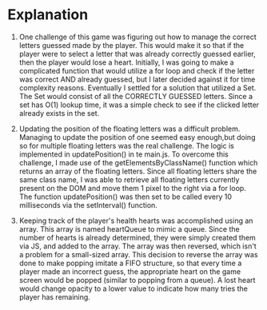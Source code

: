# Explanation

1. One challenge of this game was figuring out how to manage the correct letters guessed made by the player. This would make it so that if the player were to select a letter that was already correctly guessed earlier, then the player would lose a heart. Initially, I was going to make a complicated function that would utilize a for loop and check if the letter was correct AND already guessed, but I later decided against it for time complexity reasons. Eventually I settled for a solution that utilized a Set. The Set would consist of all the CORRECTLY GUESSED letters. Since a set has O(1) lookup time, it was a simple check to see if the clicked letter already exists in the set.

2. Updating the position of the floating letters was a difficult problem. Managing to update the position of one seemed easy enough,but doing so for multiple floating letters was the real challenge. The logic is implemented in updatePosition() in te main.js. To overcome this challenge, I made use of the getElementsByClassName() function which returns an array of the floating letters. Since all floating letters share the same class name, I was able to retrieve all floating letters currently present on the DOM and move them 1 pixel to the right via a for loop. The function updatePosition() was then set to be called every 10 milliseconds via the setInterval() function.

3. Keeping track of the player's health hearts was accomplished using an array. This array is named heartQueue to mimic a queue. Since the number of hearts is already determined, they were simply created them via JS, and added to the array. The array was then reversed, which isn't a problem for a small-sized array. This decision to reverse the array was done to make popping imitate a FIFO structure, so that every time a player made an incorrect guess, the appropriate heart on the game screen would be popped (similar to popping from a queue). A lost heart would change opacity to a lower value to indicate how many tries the player has remaining.

